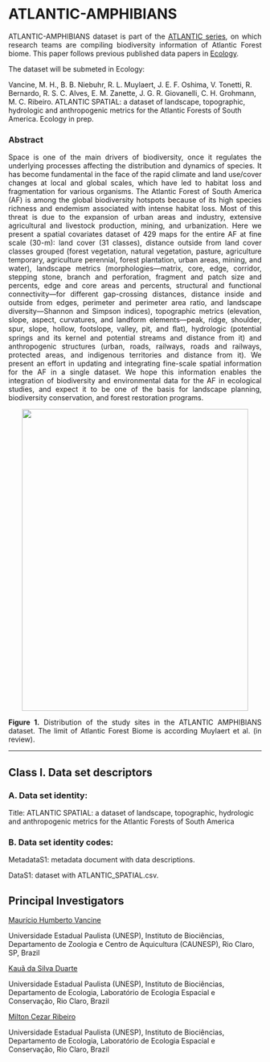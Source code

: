 # ATLANTIC-AMPHIBIANS

<p align="justify">
ATLANTIC-AMPHIBIANS dataset is part of the <a href="https://github.com/LEEClab/Atlantic_series">ATLANTIC series</a>, on which research teams are compiling biodiversity information of Atlantic Forest biome. This paper follows previous published data papers in <a href="https://esajournals.onlinelibrary.wiley.com/doi/toc/10.1002/(ISSN)1939-9170.AtlanticPapers">Ecology</a>.

The dataset will be submeted in Ecology:

Vancine, M. H., B. B. Niebuhr, R. L. Muylaert, J. E. F. Oshima, V. Tonetti, R. Bernardo, R. S. C. Alves, E. M. Zanette, J. G. R. Giovanelli, C. H. Grohmann, M. C. Ribeiro. ATLANTIC SPATIAL: a dataset of landscape, topographic, hydrologic and anthropogenic metrics for the Atlantic Forests of South America. Ecology in prep. </p>

### Abstract

<p align="justify">
Space is one of the main drivers of biodiversity, once it regulates the underlying processes affecting the distribution and dynamics of species. It has become fundamental in the face of the rapid climate and land use/cover changes at local and global scales, which have led to habitat loss and fragmentation for various organisms. The Atlantic Forest of South America (AF) is among the global biodiversity hotspots because of its high species richness and endemism associated with intense habitat loss. Most of this threat is due to the expansion of urban areas and industry, extensive agricultural and livestock production, mining, and urbanization. Here we present a spatial covariates dataset of 429 maps for the entire AF at fine scale (30-m): land cover (31 classes), distance outside from land cover classes grouped (forest vegetation, natural vegetation, pasture, agriculture temporary, agriculture perennial, forest plantation, urban areas, mining, and water), landscape metrics (morphologies—matrix, core, edge, corridor, stepping stone, branch and perforation, fragment and patch size and percents, edge and core areas and percents, structural and functional connectivity—for different gap-crossing distances, distance inside and outside from edges, perimeter and perimeter area ratio, and landscape diversity—Shannon and Simpson indices), topographic metrics (elevation, slope, aspect, curvatures, and landform elements—peak, ridge, shoulder, spur, slope, hollow, footslope, valley, pit, and ﬂat), hydrologic (potential springs and its kernel and potential streams and distance from it) and anthropogenic structures (urban, roads, railways, roads and railways, protected areas, and indigenous territories and distance from it). We present an effort in updating and integrating fine-scale spatial information for the AF in a single dataset. We hope this information enables the integration of biodiversity and environmental data for the AF in ecological studies, and expect it to be one of the basis for landscape planning, biodiversity conservation, and forest restoration programs.
</p>

<p align="center"> 
<img src="https://github.com/mauriciovancine/ATLANTIC-AMPHIBIANS/blob/master/atlantic_amphibians_map.png" height="600" width="450">
</p>

<p align="justify">
<b>Figure 1.</b> Distribution of the study sites in the ATLANTIC AMPHIBIANS dataset. The limit of Atlantic Forest Biome is according Muylaert et al. (in review). 
</p>

---

## Class I. Data set descriptors
### A. Data set identity:
Title: ATLANTIC SPATIAL: a dataset of landscape, topographic, hydrologic and anthropogenic metrics for the Atlantic Forests of South America

### B. Data set identity codes: 
MetadataS1: metadata document with data descriptions.

DataS1: dataset with ATLANTIC_SPATIAL.csv.

## Principal Investigators
<ins>
  Maurício Humberto Vancine
</ins>

Universidade Estadual Paulista (UNESP), Instituto de Biociências, Departamento de Zoologia e Centro de Aquicultura (CAUNESP), Rio Claro, SP, Brazil

<ins>
  Kauã da Silva Duarte
</ins>

Universidade Estadual Paulista (UNESP), Instituto de Biociências, Departamento de Ecologia, Laboratório de Ecologia Espacial e Conservação, Rio Claro, Brazil

<ins>
  Milton Cezar Ribeiro
</ins>
  
Universidade Estadual Paulista (UNESP), Instituto de Biociências, Departamento de Ecologia, Laboratório de Ecologia Espacial e Conservação, Rio Claro, Brazil

</p>
